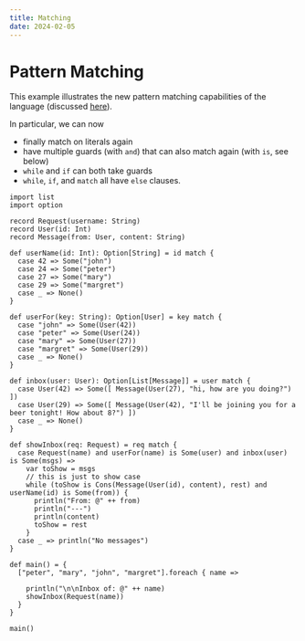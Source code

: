 ```yaml
---
title: Matching
date: 2024-02-05
---
```


# Pattern Matching

This example illustrates the new pattern matching capabilities of the language (discussed [here](https://github.com/effekt-lang/effekt/issues/383)).

In particular, we can now

- finally match on literals again
- have multiple guards (with `and`) that can also match again (with `is`, see below)
- `while` and `if` can both take guards
- `while`, `if`, and `match` all have `else` clauses.

```effekt:reset:hide:prelude
import list
import option
```
```
record Request(username: String)
record User(id: Int)
record Message(from: User, content: String)

def userName(id: Int): Option[String] = id match {
  case 42 => Some("john")
  case 24 => Some("peter")
  case 27 => Some("mary")
  case 29 => Some("margret")
  case _ => None()
}

def userFor(key: String): Option[User] = key match {
  case "john" => Some(User(42))
  case "peter" => Some(User(24))
  case "mary" => Some(User(27))
  case "margret" => Some(User(29))
  case _ => None()
}

def inbox(user: User): Option[List[Message]] = user match {
  case User(42) => Some([ Message(User(27), "hi, how are you doing?") ])
  case User(29) => Some([ Message(User(42), "I'll be joining you for a beer tonight! How about 8?") ])
  case _ => None()
}

def showInbox(req: Request) = req match {
  case Request(name) and userFor(name) is Some(user) and inbox(user) is Some(msgs) =>
    var toShow = msgs
    // this is just to show case
    while (toShow is Cons(Message(User(id), content), rest) and userName(id) is Some(from)) {
      println("From: @" ++ from)
      println("---")
      println(content)
      toShow = rest
    }
  case _ => println("No messages")
}

def main() = {
  ["peter", "mary", "john", "margret"].foreach { name =>

    println("\n\nInbox of: @" ++ name)
    showInbox(Request(name))
  }
}
```

```effekt:repl
main()
```
